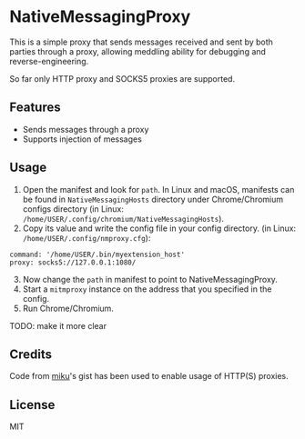 # NativeMessagingProxy
This is a simple proxy that sends messages received and sent by both parties through a proxy, allowing meddling ability
for debugging and reverse-engineering.

So far only HTTP proxy and SOCKS5 proxies are supported.

## Features
- Sends messages through a proxy
- Supports injection of messages

## Usage
1. Open the manifest and look for `path`. In Linux and macOS, manifests can be found in `NativeMessagingHosts` directory under Chrome/Chromium configs directory (in Linux: `/home/USER/.config/chromium/NativeMessagingHosts`).
2. Copy its value and write the config file in your config directory. (in Linux: `/home/USER/.config/nmproxy.cfg`):
```
command: '/home/USER/.bin/myextension_host'
proxy: socks5://127.0.0.1:1080/
```
3. Now change the `path` in manifest to point to NativeMessagingProxy.
4. Start a `mitmproxy` instance on the address that you specified in the config.
5. Run Chrome/Chromium.

TODO: make it more clear

## Credits
Code from [miku](https://gist.github.com/miku/bda33de6b0a005c1d71406581649b693)'s gist has been used to enable usage of
HTTP(S) proxies.

## License
MIT
